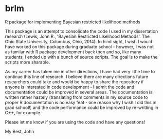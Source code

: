 # brlm
R package for implementing Bayesian restricted likelihood methods

This package is an attempt to consolidate the code I used in my dissertation research (Lewis, John R., 'Bayesian Restricted Likelihood Methods'. The Ohio State University, Columbus, Ohio, 2014). In hind sight, I wish I would have worked on this package during graduate school - however, I was not as familar with R package development back then and so, like many students, I ended up with a bunch of source scripts. The goal is to make the scripts more sharable. 

As my career has taken me in other directions, I have had very little time to continue this line of research. I believe there are many directions future researchers could take and would be happy to share the repository if anyone is interested in code development - I admit the code and documentation could be improved in several areas. The documentation is written rather hastely (translating from comments in my source code to proper R documentation is no easy feat - one reason why I wish I did this in grad school!) and the code performance could be improved by re-writting in C++, for example. 

Please let me know if you are using the code and have any questions!

My Best,
John
